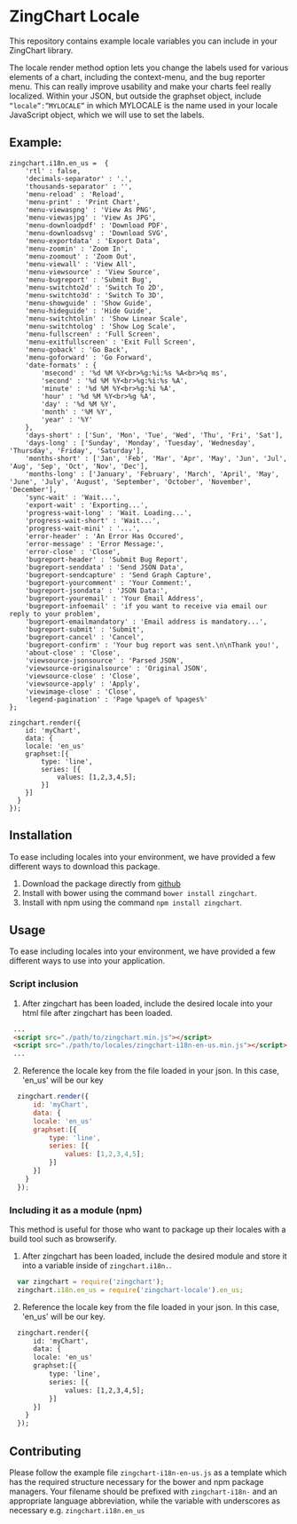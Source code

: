 # ZingChart Locale

This repository contains example locale variables you can include in your ZingChart library.

The locale render method option lets you change the labels used for various elements of a chart, including the context-menu, and the bug reporter menu. This can really improve usability and make your charts feel really localized.
Within your JSON, but outside the graphset object, include `“locale”:”MYLOCALE”` in which MYLOCALE is the name used in your locale JavaScript object, which we will use to set the labels.

## Example:
```
zingchart.i18n.en_us =  {
	'rtl' : false,
	'decimals-separator' : '.',
	'thousands-separator' : '',
	'menu-reload' : 'Reload',
	'menu-print' : 'Print Chart',
	'menu-viewaspng' : 'View As PNG',
	'menu-viewasjpg' : 'View As JPG',
	'menu-downloadpdf' : 'Download PDF',
	'menu-downloadsvg' : 'Download SVG',
	'menu-exportdata' : 'Export Data',
	'menu-zoomin' : 'Zoom In',
	'menu-zoomout' : 'Zoom Out',
	'menu-viewall' : 'View All',
	'menu-viewsource' : 'View Source',
	'menu-bugreport' : 'Submit Bug',
	'menu-switchto2d' : 'Switch To 2D',
	'menu-switchto3d' : 'Switch To 3D',
	'menu-showguide' : 'Show Guide',
	'menu-hideguide' : 'Hide Guide',
	'menu-switchtolin' : 'Show Linear Scale',
	'menu-switchtolog' : 'Show Log Scale',
	'menu-fullscreen' : 'Full Screen',
	'menu-exitfullscreen' : 'Exit Full Screen',
	'menu-goback' : 'Go Back',
	'menu-goforward' : 'Go Forward',
	'date-formats' : {
		'msecond' : '%d %M %Y<br>%g:%i:%s %A<br>%q ms',
		'second' : '%d %M %Y<br>%g:%i:%s %A',
		'minute' : '%d %M %Y<br>%g:%i %A',
		'hour' : '%d %M %Y<br>%g %A',
		'day' : '%d %M %Y',
		'month' : '%M %Y',
		'year' : '%Y'
	},
	'days-short' : ['Sun', 'Mon', 'Tue', 'Wed', 'Thu', 'Fri', 'Sat'],
	'days-long' : ['Sunday', 'Monday', 'Tuesday', 'Wednesday', 'Thursday', 'Friday', 'Saturday'],
	'months-short' : ['Jan', 'Feb', 'Mar', 'Apr', 'May', 'Jun', 'Jul', 'Aug', 'Sep', 'Oct', 'Nov', 'Dec'],
	'months-long' : ['January', 'February', 'March', 'April', 'May', 'June', 'July', 'August', 'September', 'October', 'November', 'December'],
	'sync-wait' : 'Wait...',
	'export-wait' : 'Exporting...',
	'progress-wait-long' : 'Wait. Loading...',
	'progress-wait-short' : 'Wait...',
	'progress-wait-mini' : '...',
	'error-header' : 'An Error Has Occured',
	'error-message' : 'Error Message:',
	'error-close' : 'Close',
	'bugreport-header' : 'Submit Bug Report',
	'bugreport-senddata' : 'Send JSON Data',
	'bugreport-sendcapture' : 'Send Graph Capture',
	'bugreport-yourcomment' : 'Your Comment:',
	'bugreport-jsondata' : 'JSON Data:',
	'bugreport-youremail' : 'Your Email Address',
	'bugreport-infoemail' : 'if you want to receive via email our reply to your problem',
	'bugreport-emailmandatory' : 'Email address is mandatory...',
	'bugreport-submit' : 'Submit',
	'bugreport-cancel' : 'Cancel',
	'bugreport-confirm' : 'Your bug report was sent.\n\nThank you!',
	'about-close' : 'Close',
	'viewsource-jsonsource' : 'Parsed JSON',
	'viewsource-originalsource' : 'Original JSON',
	'viewsource-close' : 'Close',
	'viewsource-apply' : 'Apply',
	'viewimage-close' : 'Close',
	'legend-pagination' : 'Page %page% of %pages%'
};

zingchart.render({
	id: 'myChart',
	data: {
  	locale: 'en_us'
  	graphset:[{
  		type: 'line',
  		series: [{
  			values: [1,2,3,4,5];
  		}]
  	}]
  }
});
```
## Installation
To ease including locales into your environment, we have provided a few different ways to download this package.
  1. Download the package directly from [github](https://github.com/zingchart/zingchart-locale/archive/master.zip)
  2. Install with bower using the command `bower install zingchart`.
  3. Install with npm using the command `npm install zingchart`.

## Usage

To ease including locales into your environment, we have provided a few different ways to use into your application.

### Script inclusion

  1. After zingchart has been loaded, include the desired locale into your html file after zingchart has been loaded.

  ```html
   ...
   <script src="./path/to/zingchart.min.js"></script>
   <script src="./path/to/locales/zingchart-i18n-en-us.min.js"></script>
   ...
  ```
  
  2. Reference the locale key from the file loaded in your json. In this case, 'en_us' will be our key
 
  ```js
    zingchart.render({
    	id: 'myChart',
    	data: {
      	locale: 'en_us'
      	graphset:[{
      		type: 'line',
      		series: [{
      			values: [1,2,3,4,5];
      		}]
      	}]
      }
    });
  ```

### Including it as a module (npm)
This method is useful for those who want to package up their locales with a build tool such as browserify.

  1. After zingchart has been loaded, include the desired module and store it into a variable inside of `zingchart.i18n.`.

  ```js
    var zingchart = require('zingchart');
    zingchart.i18n.en_us = require('zingchart-locale').en_us;
  ```

  2. Reference the locale key from the file loaded in your json. In this case, 'en_us' will be our key.

  ```html
    zingchart.render({
    	id: 'myChart',
    	data: {
      	locale: 'en_us'
      	graphset:[{
      		type: 'line',
      		series: [{
      			values: [1,2,3,4,5];
      		}]
      	}]
      }
    });
  ```


## Contributing
Please follow the example file `zingchart-i18n-en-us.js` as a template which has the required structure necessary for the bower and npm package managers. Your filename should be prefixed with `zingchart-i18n-` and an appropriate language abbreviation, while the variable with underscores as necessary e.g. `zingchart.i18n.en_us`
